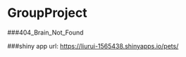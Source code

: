 # GroupProject

###404_Brain_Not_Found

###shiny app url: <https://liurui-1565438.shinyapps.io/pets/>